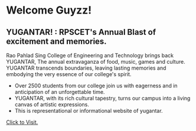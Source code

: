 <h1>Welcome Guyzz!</h1>
<h2>YUGANTAR! : RPSCET's Annual Blast of excitement and memories.</h2>
<p>Rao Pahlad Sing College of Engineering and Technology brings back YUGANTAR, The annual extravaganza of food, music, games and culture. YUGANTAR transcends boundaries, leaving lasting memories and embodying the very essence of our college's spirit.</p>
<ul>
  <li>Over 2500 students from our college join us with eagerness and in anticipation of an unforgettable time.</li>
  <li>YUGANTAR, with its rich cultural tapestry, turns our campus into a living canvas of artistic expressions.</li>
  <li>This is representational or informational website of yugantar.</li>
</ul>

<a href="https://yugantar2k24.netlify.app/">Click to Visit. </a>
